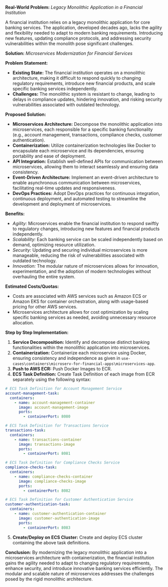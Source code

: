 **Real-World Problem:**
*Legacy Monolithic Application in a Financial Institution*

A financial institution relies on a legacy monolithic application for core banking services. The application, developed decades ago, lacks the agility and flexibility needed to adapt to modern banking requirements. Introducing new features, updating compliance protocols, and addressing security vulnerabilities within the monolith pose significant challenges.

**Solution:**
*Microservices Modernization for Financial Services*

**Problem Statement:**
- **Existing State:** The financial institution operates on a monolithic architecture, making it difficult to respond quickly to changing regulatory requirements, introduce new financial products, and scale specific banking services independently.
- **Challenges:** The monolithic system is resistant to change, leading to delays in compliance updates, hindering innovation, and risking security vulnerabilities associated with outdated technology.

**Proposed Solution:**
- **Microservices Architecture:** Decompose the monolithic application into microservices, each responsible for a specific banking functionality (e.g., account management, transactions, compliance checks, customer authentication).
- **Containerization:** Utilize containerization technologies like Docker to encapsulate each microservice and its dependencies, ensuring portability and ease of deployment.
- **API Integration:** Establish well-defined APIs for communication between microservices, allowing them to interact seamlessly and ensuring data consistency.
- **Event-Driven Architecture:** Implement an event-driven architecture to enable asynchronous communication between microservices, facilitating real-time updates and responsiveness.
- **DevOps Practices:** Adopt DevOps practices for continuous integration, continuous deployment, and automated testing to streamline the development and deployment of microservices.

**Benefits:**
- *Agility:* Microservices enable the financial institution to respond swiftly to regulatory changes, introducing new features and financial products independently.
- *Scalability:* Each banking service can be scaled independently based on demand, optimizing resource utilization.
- *Security:* Updating and securing individual microservices is more manageable, reducing the risk of vulnerabilities associated with outdated technology.
- *Innovation:* The modular nature of microservices allows for innovation, experimentation, and the adoption of modern technologies without overhauling the entire system.

**Estimated Costs/Quotas:**
- Costs are associated with AWS services such as Amazon ECS or Amazon EKS for container orchestration, along with usage-based pricing for other AWS services.
- Microservices architecture allows for cost optimization by scaling specific banking services as needed, avoiding unnecessary resource allocation.

**Step by Step Implementation:**
1. **Service Decomposition:** Identify and decompose distinct banking functionalities within the monolithic application into microservices.
2. **Containerization:** Containerize each microservice using Docker, ensuring consistency and independence as given in `use-cases\containers\microserv-for-financial-apps\microservices-app`.
3. **Push to AWS ECR:** Push Docker Images to ECR.
4. **ECS Task Definition:** Create Task Definition of each image from ECR separately using the following syntax:

```yaml
# ECS Task Definition for Account Management Service
account-management-task:
  containers:
    - name: account-management-container
      image: account-management-image
      ports:
        - containerPort: 8080

# ECS Task Definition for Transactions Service
transactions-task:
  containers:
    - name: transactions-container
      image: transactions-image
      ports:
        - containerPort: 8081

# ECS Task Definition for Compliance Checks Service
compliance-checks-task:
  containers:
    - name: compliance-checks-container
      image: compliance-checks-image
      ports:
        - containerPort: 8082

# ECS Task Definition for Customer Authentication Service
customer-authentication-task:
  containers:
    - name: customer-authentication-container
      image: customer-authentication-image
      ports:
        - containerPort: 8083
```


5. **Create/Deploy on ECS Cluster:** Create and deploy ECS cluster containing the above task definitions.

**Conclusion:**
By modernizing the legacy monolithic application into a microservices architecture with containerization, the financial institution gains the agility needed to adapt to changing regulatory requirements, enhance security, and introduce innovative banking services efficiently. The modular and scalable nature of microservices addresses the challenges posed by the rigid monolithic architecture.